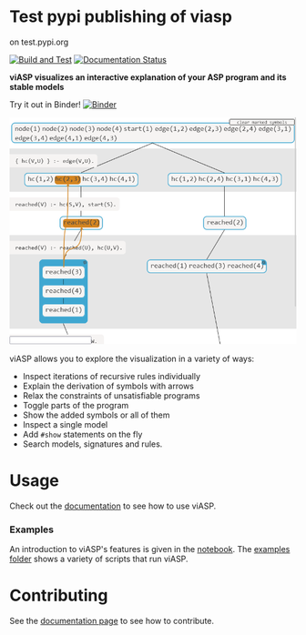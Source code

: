 # Test pypi publishing of viasp

on test.pypi.org

[![Build and Test](https://github.com/stephanzwicknagl/viasp/actions/workflows/build_and_test.yml/badge.svg?branch=main)](https://github.com/stephanzwicknagl/viasp/actions/workflows/build_and_test.yml) [![Documentation Status](https://readthedocs.org/projects/viasp/badge/?version=latest)](https://viasp.readthedocs.io/en/latest/?badge=latest)

**viASP visualizes an interactive explanation of your ASP program and its stable models** 

Try it out in Binder!
[![Binder](https://mybinder.org/badge_logo.svg)](https://mybinder.org/v2/gh/stephanzwicknagl/viasp/main?filepath=examples%2FIntroduction%20to%20viASP.ipynb)

![Example visualization](docs/img/header.png)

viASP allows you to explore the visualization in a variety of ways:

* Inspect iterations of recursive rules individually
* Explain the derivation of symbols with arrows
* Relax the constraints of unsatisfiable programs
* Toggle parts of the program
* Show the added symbols or all of them
* Inspect a single model
* Add `#show` statements on the fly
* Search models, signatures and rules.

# Usage

Check out the [documentation](https://viasp.readthedocs.io/en/latest/) to see how to use viASP.

### Examples

An introduction to viASP's features is given in the [notebook](https://mybinder.org/v2/gh/stephanzwicknagl/viasp/main?filepath=examples%2FIntroduction%20to%20viASP.ipynb). The [examples folder](https://github.com/stephanzwicknagl/viasp/tree/main/examples) shows a variety of scripts that run viASP.


# Contributing

See the [documentation page](https://viasp.readthedocs.io/en/latest/viasp/contributing.html#contributing) to see how to contribute.
